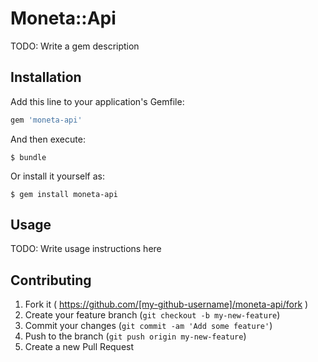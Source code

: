 # Moneta::Api

TODO: Write a gem description

## Installation

Add this line to your application's Gemfile:

```ruby
gem 'moneta-api'
```

And then execute:

    $ bundle

Or install it yourself as:

    $ gem install moneta-api

## Usage

TODO: Write usage instructions here

## Contributing

1. Fork it ( https://github.com/[my-github-username]/moneta-api/fork )
2. Create your feature branch (`git checkout -b my-new-feature`)
3. Commit your changes (`git commit -am 'Add some feature'`)
4. Push to the branch (`git push origin my-new-feature`)
5. Create a new Pull Request

